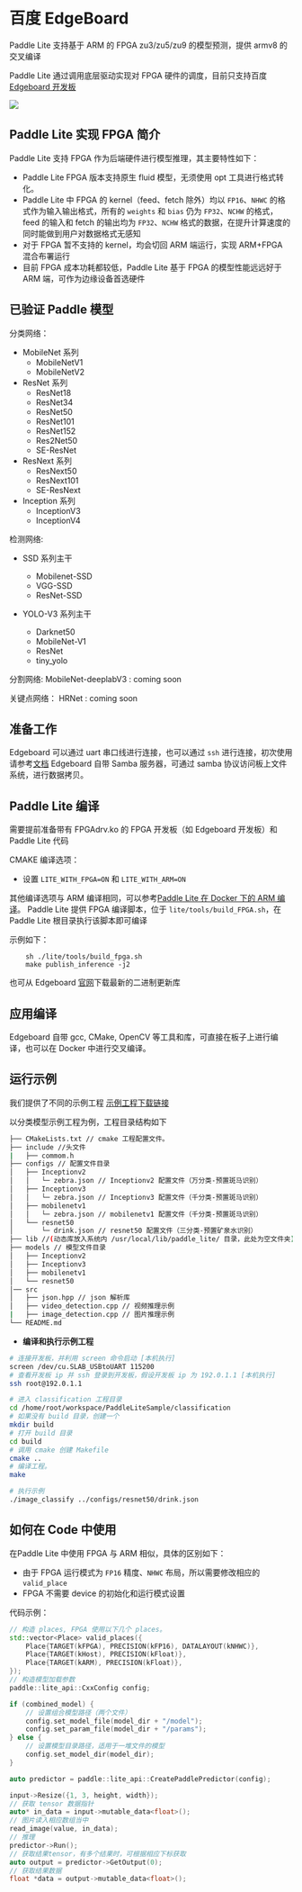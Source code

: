 # 百度 EdgeBoard

Paddle Lite 支持基于 ARM 的 FPGA zu3/zu5/zu9 的模型预测，提供 armv8 的交叉编译

Paddle Lite 通过调用底层驱动实现对 FPGA 硬件的调度，目前只支持百度[ Edgeboard 开发板](https://ai.baidu.com/tech/hardware/deepkit)

![](https://paddlelite-data.bj.bcebos.com/doc_images/FPGA_demo/soft_arch.png)


## Paddle Lite 实现 FPGA 简介

Paddle Lite 支持 FPGA 作为后端硬件进行模型推理，其主要特性如下：

-  Paddle Lite FPGA 版本支持原生 fluid 模型，无须使用 opt 工具进行格式转化。
- Paddle Lite 中 FPGA 的 kernel（feed、fetch 除外）均以 `FP16`、`NHWC` 的格式作为输入输出格式，所有的 `weights` 和 `bias` 仍为 `FP32`、`NCHW` 的格式，feed 的输入和 fetch 的输出均为 `FP32`、`NCHW` 格式的数据，在提升计算速度的同时能做到用户对数据格式无感知
- 对于 FPGA 暂不支持的 kernel，均会切回 ARM 端运行，实现 ARM+FPGA 混合布署运行
- 目前 FPGA 成本功耗都较低，Paddle Lite 基于 FPGA 的模型性能远远好于 ARM 端，可作为边缘设备首选硬件



## 已验证 Paddle 模型

分类网络：

* MobileNet 系列
   - MobileNetV1
   - MobileNetV2
* ResNet 系列
	- ResNet18
	- ResNet34
	- ResNet50
	- ResNet101
	- ResNet152
	- Res2Net50
	- SE-ResNet
* ResNext 系列
	- ResNext50
	- ResNext101
	- SE-ResNext
* Inception 系列
	- InceptionV3
	- InceptionV4
	

检测网络:

* SSD 系列主干
	- Mobilenet-SSD
	- VGG-SSD
	- ResNet-SSD

* YOLO-V3 系列主干
	- Darknet50
	- MobileNet-V1
	- ResNet
	- tiny_yolo

分割网络:
MobileNet-deeplabV3 : coming soon


关键点网络：
HRNet : coming soon


## 准备工作

Edgeboard 可以通过 uart 串口线进行连接，也可以通过 `ssh` 进行连接，初次使用请参考[文档](https://ai.baidu.com/ai-doc/HWCE/Gkda62qno#edgeboard%E4%BC%A0%E8%BE%93%E6%96%87%E4%BB%B6%E6%96%B9%E5%BC%8F) 
Edgeboard 自带 Samba 服务器，可通过 samba 协议访问板上文件系统，进行数据拷贝。

## Paddle Lite 编译

需要提前准备带有 FPGAdrv.ko 的 FPGA 开发板（如 Edgeboard 开发板）和 Paddle Lite 代码

CMAKE 编译选项：

- 设置 `LITE_WITH_FPGA=ON` 和 `LITE_WITH_ARM=ON`

其他编译选项与 ARM 编译相同，可以参考[Paddle Lite 在 Docker 下的 ARM 编译](../source_compile/docker_env)。
Paddle Lite 提供 FPGA 编译脚本，位于 `lite/tools/build_FPGA.sh`，在 Paddle Lite 根目录执行该脚本即可编译

示例如下：
```shell
    sh ./lite/tools/build_fpga.sh
    make publish_inference -j2
```

也可从 Edgeboard [官网](https://ai.baidu.com/ai-doc/HWCE/Yk3b95s8o)下载最新的二进制更新库

## 应用编译
Edgeboard 自带 gcc, CMake, OpenCV 等工具和库，可直接在板子上进行编译，也可以在 Docker 中进行交叉编译。

## 运行示例


我们提供了不同的示例工程
[示例工程下载链接](https://ai.baidu.com/ai-doc/HWCE/Yk3b95s8o)


以分类模型示例工程为例，工程目录结构如下

```bash
├── CMakeLists.txt // cmake 工程配置文件。
├── include //头文件
|   ├── commom.h   
├── configs // 配置文件目录
│   ├── Inceptionv2
│   │   └─ zebra.json // Inceptionv2 配置文件（万分类-预置斑马识别）
│   ├── Inceptionv3
│   │   └─ zebra.json // Inceptionv3 配置文件（千分类-预置斑马识别）
│   ├── mobilenetv1
│   │   └─ zebra.json // mobilenetv1 配置文件（千分类-预置斑马识别）
│   └── resnet50
│       └─ drink.json // resnet50 配置文件（三分类-预置矿泉水识别）
├── lib //(动态库放入系统内 /usr/local/lib/paddle_lite/ 目录，此处为空文件夹)
├── models // 模型文件目录
│   ├── Inceptionv2
│   ├── Inceptionv3
│   ├── mobilenetv1
│   └── resnet50
│── src
│   ├── json.hpp // json 解析库
│   ├── video_detection.cpp // 视频推理示例
|   ├── image_detection.cpp // 图片推理示例
└── README.md
```
- **编译和执行示例工程**

```bash
# 连接开发板，并利用 screen 命令启动 [本机执行]
screen /dev/cu.SLAB_USBtoUART 115200
# 查看开发板 ip 并 ssh 登录到开发板，假设开发板 ip 为 192.0.1.1 [本机执行]
ssh root@192.0.1.1

# 进入 classification 工程目录
cd /home/root/workspace/PaddleLiteSample/classification   
# 如果没有 build 目录，创建一个
mkdir build
# 打开 build 目录
cd build
# 调用 cmake 创建 Makefile 
cmake ..
# 编译工程。
make

# 执行示例
./image_classify ../configs/resnet50/drink.json          

```


## 如何在 Code 中使用

在Paddle Lite 中使用 FPGA 与 ARM 相似，具体的区别如下：

- 由于 FPGA 运行模式为 `FP16` 精度、`NHWC` 布局，所以需要修改相应的 `valid_place`
- FPGA 不需要 device 的初始化和运行模式设置

代码示例：

```cpp
// 构造 places, FPGA 使用以下几个 places。
std::vector<Place> valid_places({
    Place{TARGET(kFPGA), PRECISION(kFP16), DATALAYOUT(kNHWC)},
    Place{TARGET(kHost), PRECISION(kFloat)},
    Place{TARGET(kARM), PRECISION(kFloat)},
});
// 构造模型加载参数
paddle::lite_api::CxxConfig config;

if (combined_model) {
	// 设置组合模型路径（两个文件）
    config.set_model_file(model_dir + "/model");
    config.set_param_file(model_dir + "/params");
} else {
	// 设置模型目录路径，适用于一堆文件的模型
    config.set_model_dir(model_dir);
}

auto predictor = paddle::lite_api::CreatePaddlePredictor(config);

input->Resize({1, 3, height, width});
// 获取 tensor 数据指针
auto* in_data = input->mutable_data<float>();
// 图片读入相应数组当中
read_image(value, in_data);
// 推理
predictor->Run();
// 获取结果tensor，有多个结果时，可根据相应下标获取
auto output = predictor->GetOutput(0);
// 获取结果数据
float *data = output->mutable_data<float>();
```
